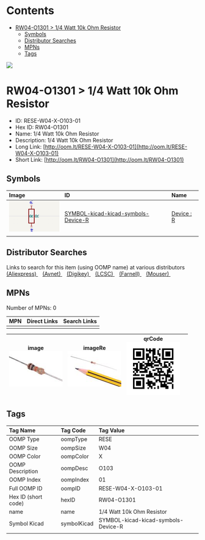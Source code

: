 



Contents
========

* [RW04-O1301 > 1/4 Watt 10k Ohm Resistor](#rw04-o1301--14-watt-10k-ohm-resistor)
	* [Symbols](#symbols)
	* [Distributor Searches](#distributor-searches)
	* [MPNs](#mpns)
	* [Tags](#tags)
  
![][im]
# RW04-O1301 > 1/4 Watt 10k Ohm Resistor

- ID: RESE-W04-X-O103-01
- Hex ID: RW04-O1301
- Name: 1/4 Watt 10k Ohm Resistor
- Description: 1/4 Watt 10k Ohm Resistor
- Long Link: [http://oom.lt/RESE-W04-X-O103-01](http://oom.lt/RESE-W04-X-O103-01)
- Short Link: [http://oom.lt/RW04-O1301](http://oom.lt/RW04-O1301)

## Symbols
  

|Image|ID|Name|
| :--- | :--- | :--- |
|[![](https://raw.githubusercontent.com/oomlout/oomlout_OOMP_eda_V2/main/SYMBOL/kicad/kicad-symbols/Device/R/image_140.png)](https://github.com/oomlout/oomlout_OOMP_eda_V2/tree/main/SYMBOL/kicad/kicad-symbols/Device/R/)|[SYMBOL-kicad-kicad-symbols-Device-R](https://github.com/oomlout/oomlout_OOMP_eda_V2/tree/main/SYMBOL/kicad/kicad-symbols/Device/R/)|[Device : R](https://github.com/oomlout/oomlout_OOMP_eda_V2/tree/main/SYMBOL/kicad/kicad-symbols/Device/R/)|
||||

## Distributor Searches
  
Links to search for this item (using OOMP name) at various distributors  
[(Aliexpress) ](https://www.aliexpress.com/wholesale?SearchText=11171/4+Watt+10k+Ohm+Resistor)&nbsp;&nbsp;&nbsp;[(Avnet) ](https://www.avnet.com/shop/us/search/1/4+Watt+10k+Ohm+Resistor)&nbsp;&nbsp;&nbsp;[(Digikey) ](https://www.digikey.co.uk/en/products/result?s=1/4+Watt+10k+Ohm+Resistor)&nbsp;&nbsp;&nbsp;[(LCSC) ](https://www.lcsc.com/search?q=1/4+Watt+10k+Ohm+Resistor)&nbsp;&nbsp;&nbsp;[(Farnell) ](https://uk.farnell.com/search?st=1/4+Watt+10k+Ohm+Resistor)&nbsp;&nbsp;&nbsp;[(Mouser) ](https://www.mouser.com/c/?q=1/4+Watt+10k+Ohm+Resistor)&nbsp;&nbsp;&nbsp;
## MPNs
  
Number of MPNs: 0  

|MPN|Direct Links|Search Links|
| :--- | :--- | :--- |
||||
  

|image<br>[![](https://raw.githubusercontent.com/oomlout/oomlout_OOMP_parts_V2/main/RESE/W04/X/O103/01/image_140.jpg)](https://github.com/oomlout/oomlout_OOMP_parts_V2/tree/main/RESE/W04/X/O103/01/image.jpg)|imageRe<br>[![](https://raw.githubusercontent.com/oomlout/oomlout_OOMP_parts_V2/main/RESE/W04/X/O103/01/image_RE_140.jpg)](https://github.com/oomlout/oomlout_OOMP_parts_V2/tree/main/RESE/W04/X/O103/01/image_RE.jpg)|qrCode<br>[![](https://raw.githubusercontent.com/oomlout/oomlout_OOMP_parts_V2/main/RESE/W04/X/O103/01/qrCode_140.png)](https://github.com/oomlout/oomlout_OOMP_parts_V2/tree/main/RESE/W04/X/O103/01/qrCode.png)||
| :---: | :---: | :---: | :---: |

## Tags
  

|Tag Name|Tag Code|Tag Value|
| :--- | :--- | :--- |
|OOMP Type|oompType|RESE|
|OOMP Size|oompSize|W04|
|OOMP Color|oompColor|X|
|OOMP Description|oompDesc|O103|
|OOMP Index|oompIndex|01|
|Full OOMP ID|oompID|RESE-W04-X-O103-01|
|Hex ID (short code)|hexID|RW04-O1301|
|name|name|1/4 Watt 10k Ohm Resistor|
|Symbol Kicad|symbolKicad|SYMBOL-kicad-kicad-symbols-Device-R|
||||



[im]: image_450.jpg
